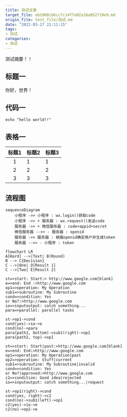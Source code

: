 ```yaml
---
title: 测试文章
target_file: eb1908cb6cc7c14ffa02a18a052710e9.md
origin_file: test_file/测试.md
date: "2022-03-17 21:11:15"
tags:
- 测试
categories:
- 测试
---
```


测试摘要！！

<!-- more -->

## 标题一

你好，世界！

## 代码一

```shell
echo "hello world!!"
```

## 表格一

| 标题1 | 标题2 | 标题3 |
| :---: | :---- | ----- |
|   1   | 1     | 1     |
|   2   | 2     | 2     |
|   3   | 3     | 3     |

## 流程图

```mermaid
sequenceDiagram
    小程序 ->> 小程序 : wx.login()获取code
    小程序 ->> + 服务器 : wx.request()发送code
    服务器 ->> + 微信服务器 : code+appid+secret
    微信服务器 -->> - 服务器 : openid
    服务器 ->> 服务器 : 根据openid确定用户并生成token
    服务器 -->> - 小程序 : token
```


```mermaid
flowchart LR
A[Hard] -->|Text| B(Round)
B --> C{Decision}
C -->|One| D[Result 1]
C -->|Two| E[Result 2]
```

```flow
st=>start: Start:> http://www.google.com[blank]
e=>end: End :>http://www.google.com
op1=>operation: My Operation
sub1=>subroutine: My Subroutine
cond=>condition: Yes
or No?:>http://www.google.com
io=>inputoutput: catch something...
para=>parallel: parallel tasks

st->op1->cond
cond(yes)->io->e
cond(no)->para
para(path1, bottom)->sub1(right)->op1
para(path2, top)->op1
```


```flow
st=>start: Start|past:>http://www.google.com[blank]
e=>end: End:>http://www.google.com
op1=>operation: My Operation|past
op2=>operation: Stuff|current
sub1=>subroutine: My Subroutine|invalid
cond=>condition: Yes
or No?|approved:>http://www.google.com
c2=>condition: Good idea|rejected
io=>inputoutput: catch something...|request

st->op1(right)->cond
cond(yes, right)->c2
cond(no)->sub1(left)->op1
c2(yes)->io->e
c2(no)->op2->e
```

